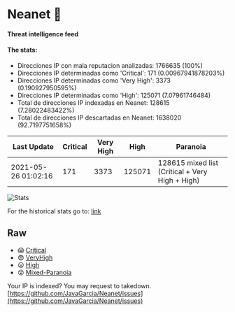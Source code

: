 # Neanet :hocho:
#### Threat intelligence feed
#### The stats:

- Direcciones IP con mala reputacion analizadas: 1766635 (100%)
- Direcciones IP determinadas como 'Critical':  171 (0.00967941878203%)
- Direcciones IP determinadas como 'Very High':  3373 (0.190927950595%)
- Direcciones IP determinadas como 'High':  125071 (7.07961746484)
- Total de direcciones IP indexadas en Neanet:  128615 (7.28022483422%)
- Total de direcciones IP descartadas en Neanet:  1638020 (92.7197751658%)

| Last Update | Critical | Very High | High | Paranoia |
| --- | --- | --- | --- | --- |
| 2021-05-26 01:02:16 | 171 | 3373 | 125071 | 128615 mixed list (Critical + Very High + High)|

![Stats](https://docs.google.com/spreadsheets/d/e/2PACX-1vSnaNMIXVabIpDJjufMlzH7poXnshF3mgd8Is1g9ytUEzVsP5my4Trn8f-xkoLLQ38xpL3HtmUexLo6/pubchart?oid=501124687&format=image)

For the historical stats go to: [link](/stats.csv)
## Raw
- :scream: [Critical](https://raw.githubusercontent.com/JavaGarcia/Neanet/master/blacklists/neanet_critical.txt)
- :fearful: [VeryHigh](https://raw.githubusercontent.com/JavaGarcia/Neanet/master/blacklists/neanet_veryHigh.txtt)
- :frowning: [High](https://raw.githubusercontent.com/JavaGarcia/Neanet/master/blacklists/neanet_high.txt)
- :dizzy_face: [Mixed-Paranoia](https://raw.githubusercontent.com/JavaGarcia/Neanet/master/blacklists/neanet_all.txt)


Your IP is indexed? You may request to takedown. [https://github.com/JavaGarcia/Neanet/issues](https://github.com/JavaGarcia/Neanet/issues)




















































































































































































































































































































































































































































































































































































































































































































































































































































































































































































































































































































































































































































































































































































































































































































































































































































































































































































































































































































































































































































































































































































































































































































































































































































































































































































































































































































































































































































































































































































































































































































































































































































































































































































































































































































































































































































































































































































































































































































































































































































































































































































































































































































































































































































































































































































































































































































































































































































































































































































































































































































































































































































































































































































































































































































































































































































































































































































































































































































































































































































































































































































































































































































































































































































































































































































































































































































































































































